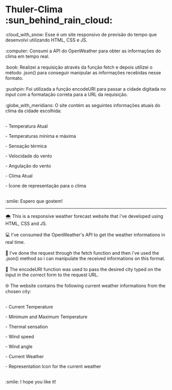 <h1>Thuler-Clima :sun_behind_rain_cloud:</h1>
:cloud_with_snow: Esse é um site responsivo de previsão do tempo que desenvolvi utilizando HTML, CSS e JS.
<br>
<br>
:computer: Consumi a API do OpenWeather para obter as informações do clima em tempo real.
<br>
<br>
:book: Realizei a requisição através da função fetch e depois utilizei o método .json() para conseguir manipular as informações recebidas nesse formato. 
<br>
<br>
:pushpin: Foi utilizada a função encodeURI para passar a cidade digitada no input com a formatação correta para a URL da requisição.
<br>
<br>
:globe_with_meridians: O site contém as seguintes informações atuais do clima da cidade escolhida:
<br>
<br>
<p>- Temperatura Atual</p>
<p>- Temperaturas mínima e máxima</p>
<p>- Sensação térmica</p>
<p>- Velocidade do vento</p>
<p>- Angulação do vento</p>
<p>- Clima Atual</p>
<p>- Ícone de representação para o clima</p>
<br>
:smile: Espero que gostem!

<hr>

:cloud_with_snow: This is a responsive weather forecast website that i've developed using HTML, CSS and JS.
<br>
<br>
:computer: I've consumed the OpenWeather's API to get the weather informations in real time.
<br>
<br>
:book: I've done the request through the fetch function and then i've used the .json() method so i can manipulate the received informations on this format. 
<br>
<br>
:pushpin: The encodeURI function was used to pass the desired city typed on the input in the correct form to the request URL.
<br>
<br>
:globe_with_meridians: The website contains the following current weather informations from the chosen city:
<br>
<br>
<p>- Current Temperature</p>
<p>- Minimum and Maximum Temperature</p>
<p>- Thermal sensation</p>
<p>- Wind speed</p>
<p>- Wind angle</p>
<p>- Current Weather</p>
<p>- Representation Icon for the current weather</p>
<br>
:smile: I hope you like it!
